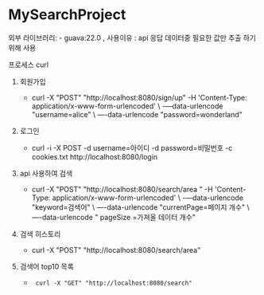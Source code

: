 # MySearchProject


외부 라이브러리:
     -  guava:22.0 , 사용이유 : api 응답 데이터중 필요한 값만 추출 하기위해 사용


프로세스 curl


 1. 회원가입
     -   curl -X "POST" "http://localhost:8080/sign/up" \-H 'Content-Type: application/x-www-form-urlencoded' \ -—data-urlencode "username=alice" \ —-data-urlencode                        "password=wonderland"    
     
 2. 로그인
     -  curl -i -X POST -d username=아이디 -d password=비밀번호 -c cookies.txt http://localhost:8080/login
 
 3. api 사용하여 검색
     - curl -X "POST" "http://localhost:8080/search/area " \-H 'Content-Type: application/x-www-form-urlencoded' \ -—data-urlencode "keyword=검색어" \ —-data-urlencode                        "currentPage=페이지 개수" \ —-data-urlencode  " pageSize =가져올 데이터 개수"
     
 4. 검색 히스토리
     -    curl -X "POST" "http://localhost:8080/search/area"
     
 5. 검색어 top10 목록
     -      curl -X "GET" "http://localhost:8080/search"    
